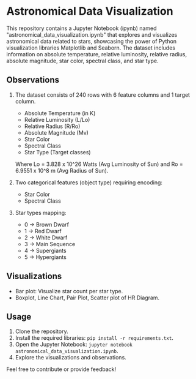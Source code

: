 # Astronomical Data Visualization
This repository contains a Jupyter Notebook (ipynb) named "astronomical_data_visualization.ipynb" that explores and visualizes astronomical data related to stars, showcasing the power of Python visualization libraries Matplotlib and Seaborn. The dataset includes information on absolute temperature, relative luminosity, relative radius, absolute magnitude, star color, spectral class, and star type.

## Observations
1. The dataset consists of 240 rows with 6 feature columns and 1 target column.
   - Absolute Temperature (in K)
   - Relative Luminosity (L/Lo)
   - Relative Radius (R/Ro)
   - Absolute Magnitude (Mv)
   - Star Color
   - Spectral Class
   - Star Type (Target classes)

   Where Lo = 3.828 x 10^26 Watts (Avg Luminosity of Sun) and Ro = 6.9551 x 10^8 m (Avg Radius of Sun).

2. Two categorical features (object type) requiring encoding:
   - Star Color
   - Spectral Class

3. Star types mapping:
   - 0 → Brown Dwarf
   - 1 → Red Dwarf
   - 2 → White Dwarf
   - 3 → Main Sequence
   - 4 → Supergiants
   - 5 → Hypergiants

## Visualizations
- Bar plot: Visualize star count per star type.
- Boxplot, Line Chart, Pair Plot, Scatter plot of HR Diagram.

## Usage
1. Clone the repository.
2. Install the required libraries: `pip install -r requirements.txt`.
3. Open the Jupyter Notebook: `jupyter notebook astronomical_data_visualization.ipynb`.
4. Explore the visualizations and observations.

Feel free to contribute or provide feedback!
